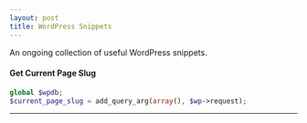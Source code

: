 ```yaml
---
layout: post
title: WordPress Snippets
---
```


An ongoing collection of useful WordPress snippets.

#### Get Current Page Slug
```php
global $wpdb;
$current_page_slug = add_query_arg(array(), $wp->request);
```

---
